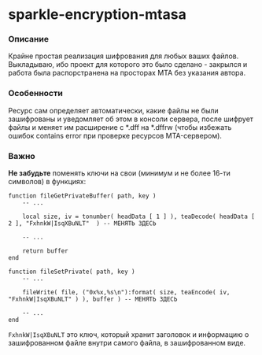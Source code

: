 # sparkle-encryption-mtasa
### Описание
Крайне простая реализация шифрования для любых ваших файлов. Выкладываю, ибо проект для которого это было сделано - закрылся и работа была распорстранена на просторах MTA без указания автора.

### Особенности
Ресурс сам определяет автоматически, какие файлы не были зашифрованы и уведомляет об этом в консоли сервера, после шифрует файлы и меняет им расширение с *.dff на *.dffrw (чтобы избежать ошибок contains error при проверке ресурсов MTA-сервером).

### Важно
**Не забудьте** поменять ключи на свои (минимум и не более 16-ти символов) в функциях:

```
function fileGetPrivateBuffer( path, key )
	-- ...
	
	local size, iv = tonumber( headData [ 1 ] ), teaDecode( headData [ 2 ], "FxhnkW|IsqXBuNLT"  ) -- МЕНЯТЬ ЗДЕСЬ
	
	-- ...
	
	return buffer
end
```

```
function fileSetPrivate( path, key )
	-- ...
	
	fileWrite( file, ("0x%x,%s\n"):format( size, teaEncode( iv, "FxhnkW|IsqXBuNLT" ) ), buffer ) -- МЕНЯТЬ ЗДЕСЬ
	
	-- ...
end
```

`FxhnkW|IsqXBuNLT` это ключ, который хранит заголовок и информацию о зашифрованном файле внутри самого файла, в зашифрованном виде.

